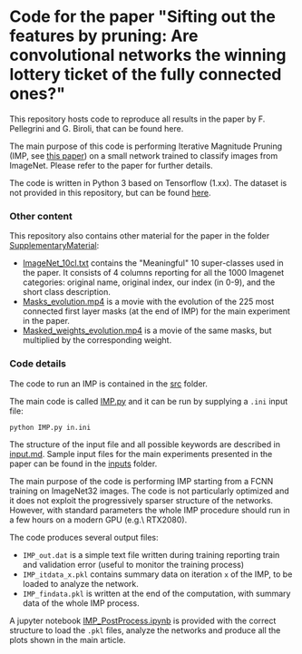 # Code for the paper "Sifting out the features by pruning: Are convolutional networks the winning lottery ticket of the fully connected ones?"

This repository hosts code to reproduce all results in the paper by F. Pellegrini and G. Biroli, that can be found here.

The main purpose of this code is performing Iterative Magnitude Pruning (IMP, see [this paper](https://arxiv.org/abs/1803.03635)) on a small network trained to classify images from ImageNet.
Please refer to the paper for further details.

The code is written in Python 3 based on Tensorflow (1.xx). The dataset is not provided in this repository, but can be found [here](http://www.image-net.org/download-images).

### Other content

This repository also contains other material for the paper in the folder [SupplementaryMaterial](SupplementaryMaterial):

- [ImageNet_10cl.txt](SupplementaryMaterial/ImageNet_10cl.txt) contains the "Meaningful" 10 super-classes used in the paper. It consists of 4 columns reporting for all the 1000 Imagenet categories: original name, original index, our index (in 0-9), and the short class description.
- [Masks_evolution.mp4](SupplementaryMaterial/Masks_evolution.mp4) is a movie with the evolution of the 225 most connected first layer masks (at the end of IMP) for the main experiment in the paper.
- [Masked_weights_evolution.mp4](SupplementaryMaterial/Masked_weights_evolution.mp4) is a movie of the same masks, but multiplied by the corresponding weight.



### Code details

The code to run an IMP is contained in the [src](src) folder.

The main code is called [IMP.py](src/IMP.py) and it can be run by supplying a `.ini` input file:
```
python IMP.py in.ini
```
The structure of the input file and all possible keywords are described in [input.md](input.md).
Sample input files for the main experiments presented in the paper can be found in the [inputs](inputs) folder.

The main purpose of the code is performing IMP starting from a FCNN training on ImageNet32 images.
The code is not particularly optimized and it does not exploit the progressively sparser structure of the networks.
However, with standard parameters the whole IMP procedure should run in a few hours on a modern GPU (e.g.\ RTX2080).

The code produces several output files:

- `IMP_out.dat` is a simple text file written during training reporting train and validation error (useful to monitor the training process)
- `IMP_itdata_x.pkl` contains summary data on iteration `x` of the IMP, to be loaded to analyze the network.
- `IMP_findata.pkl` is written at the end of the computation, with summary data of the whole IMP process.

A jupyter notebook [IMP_PostProcess.ipynb](src/IMP_PostProcess.ipynb) is provided with the correct structure to load the `.pkl` files, analyze the networks and produce all the plots shown in the main article.

